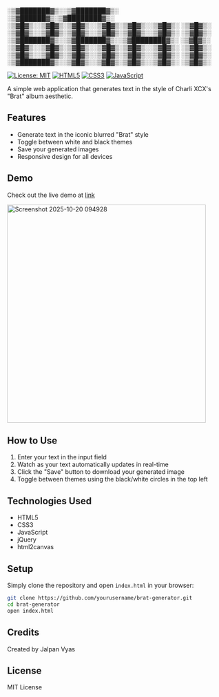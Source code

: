 
░▒▓███████▓▒░░▒▓███████▓▒░ ░▒▓██████▓▒░▒▓████████▓▒░ 
░▒▓█▓▒░░▒▓█▓▒░▒▓█▓▒░░▒▓█▓▒░▒▓█▓▒░░▒▓█▓▒░ ░▒▓█▓▒░     
░▒▓█▓▒░░▒▓█▓▒░▒▓█▓▒░░▒▓█▓▒░▒▓█▓▒░░▒▓█▓▒░ ░▒▓█▓▒░     
░▒▓███████▓▒░░▒▓███████▓▒░░▒▓████████▓▒░ ░▒▓█▓▒░     
░▒▓█▓▒░░▒▓█▓▒░▒▓█▓▒░░▒▓█▓▒░▒▓█▓▒░░▒▓█▓▒░ ░▒▓█▓▒░     
░▒▓█▓▒░░▒▓█▓▒░▒▓█▓▒░░▒▓█▓▒░▒▓█▓▒░░▒▓█▓▒░ ░▒▓█▓▒░     
░▒▓███████▓▒░░▒▓█▓▒░░▒▓█▓▒░▒▓█▓▒░░▒▓█▓▒░ ░▒▓█▓▒░     
                                                     
                                                     


[![License: MIT](https://img.shields.io/badge/License-MIT-yellow.svg)](https://opensource.org/licenses/MIT)
[![HTML5](https://img.shields.io/badge/HTML5-E34F26?style=flat&logo=html5&logoColor=white)](https://developer.mozilla.org/en-US/docs/Web/Guide/HTML/HTML5)
[![CSS3](https://img.shields.io/badge/CSS3-1572B6?style=flat&logo=css3&logoColor=white)](https://developer.mozilla.org/en-US/docs/Web/CSS)
[![JavaScript](https://img.shields.io/badge/JavaScript-F7DF1E?style=flat&logo=javascript&logoColor=black)](https://developer.mozilla.org/en-US/docs/Web/JavaScript)

A simple web application that generates text in the style of Charli XCX's "Brat" album aesthetic.

## Features

- Generate text in the iconic blurred "Brat" style
- Toggle between white and black themes
- Save your generated images
- Responsive design for all devices

## Demo

Check out the live demo at [link](https://jalpan04.github.io/brat-text-generator/)

<img width="461" height="505" alt="Screenshot 2025-10-20 094928" src="https://github.com/user-attachments/assets/cbd66b4a-1464-4c64-8322-5e0535f79987" />

## How to Use

1. Enter your text in the input field
2. Watch as your text automatically updates in real-time
3. Click the "Save" button to download your generated image
4. Toggle between themes using the black/white circles in the top left

## Technologies Used

- HTML5
- CSS3
- JavaScript
- jQuery
- html2canvas

## Setup

Simply clone the repository and open `index.html` in your browser:

```bash
git clone https://github.com/yourusername/brat-generator.git
cd brat-generator
open index.html
```

## Credits

Created by Jalpan Vyas

## License

MIT License

